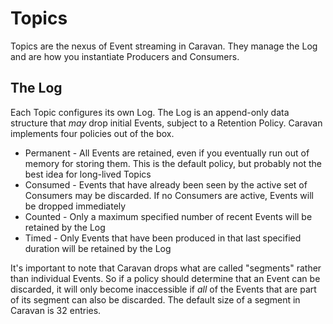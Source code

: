 # Topics

Topics are the nexus of Event streaming in Caravan. They manage the Log and are how you instantiate Producers and Consumers.

## The Log

Each Topic configures its own Log. The Log is an append-only data structure that _may_ drop initial Events, subject to a Retention Policy. Caravan implements four policies out of the box.

- Permanent - All Events are retained, even if you eventually run out of memory for storing them. This is the default policy, but probably not the best idea for long-lived Topics
- Consumed - Events that have already been seen by the active set of Consumers may be discarded. If no Consumers are active, Events will be dropped immediately
- Counted - Only a maximum specified number of recent Events will be retained by the Log
- Timed - Only Events that have been produced in that last specified duration will be retained by the Log

It's important to note that Caravan drops what are called "segments" rather than individual Events. So if a policy should determine that an Event can be discarded, it will only become inaccessible if _all_ of the Events that are part of its segment can also be discarded. The default size of a segment in Caravan is 32 entries.
